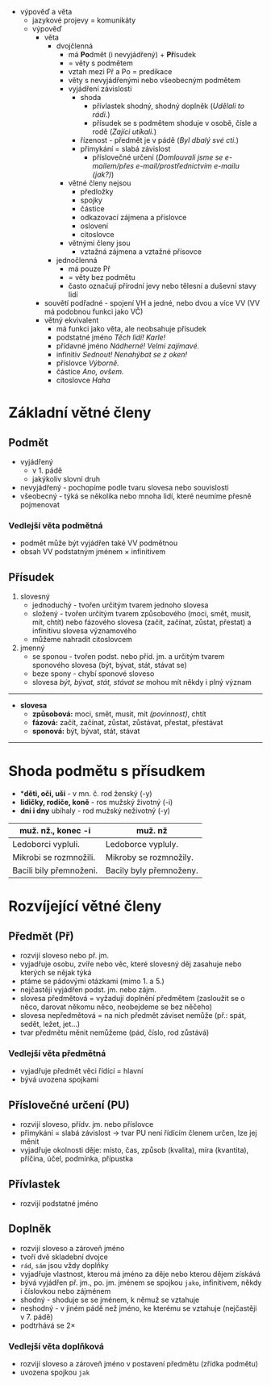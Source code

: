 * výpověď a věta
	* jazykové projevy = komunikáty
	* výpověď
		* věta
			* dvojčlenná
				* má **Po**dmět (i nevyjádřený) + **Př**ísudek
				* = věty s podmětem
				* vztah mezi Př a Po = predikace
				* věty s nevyjádřenými nebo všeobecným podmětem
				* vyjádření závislosti
					* shoda
						* přívlastek shodný, shodný doplněk (*Udělali to rádi.*)
						* přísudek se s podmětem shoduje v osobě, čísle a rodě (*Zajíci utíkali.*)
					* řízenost - předmět je v pádě (*Byl dbalý své cti.*)
					* přimykání = slabá závislost
						* příslovečné určení (*Domlouvali jsme se e-mailem/přes e-mail/prostřednictvím e-mailu (jak?)*)
				* větné členy nejsou
					* předložky
					* spojky
					* částice
					* odkazovací zájmena a příslovce
					* oslovení
					* citoslovce
				* větnými členy jsou
					* vztažná zájmena a vztažné přísovce
			* jednočlenná
				* má pouze Př
				* = věty bez podmětu
				* často označují přírodní jevy nebo tělesní a duševní stavy lidí
		* souvětí podřadné - spojení VH a jedné, nebo dvou a více VV (VV má podobnou funkci jako VČ)
		* větný ekvivalent
			* má funkci jako věta, ale neobsahuje přísudek
			* podstatné jméno *Těch lidí! Karle!*
			* přídavné jméno *Nádherné! Velmi zajímavé.*
			* infinitiv *Sednout! Nenahýbat se z oken!*
			* příslovce *Výborně.*
			* částice *Ano, ovšem.*
			* citoslovce *Haha*
# Základní větné členy
## Podmět
* vyjádřený
	* v 1. pádě
	* jakýkoliv slovní druh
* nevyjádřený - pochopíme podle tvaru slovesa nebo souvislosti
* všeobecný - týká se několika nebo mnoha lidí, které neumíme přesně pojmenovat
### Vedlejší věta podmětná
* podmět může být vyjádřen také VV podmětnou
* obsah VV podstatným jménem × infinitivem
## Přísudek
1) slovesný
	  * jednoduchý - tvořen určitým tvarem jednoho slovesa
	  * složený - tvořen určitým tvarem způsobového (moci, smět, musit, mít, chtít) nebo fázového slovesa (začít, začínat, zůstat, přestat) a infinitivu slovesa významového
	  * můžeme nahradit citoslovcem
2) jmenný
	* se sponou - tvořen podst. nebo příd. jm. a určitým tvarem sponového slovesa (být, bývat, stát, stávat se)
	* beze spony - chybí sponové sloveso
	* slovesa *být, bývat, stát, stávat se* mohou mít někdy i plný význam
---
  * **slovesa** 
	  * **způsobová:** moci, smět, musit, mít *(povinnost)*, chtít
	  * **fázová:** začít, začínat, zůstat, zůstávat, přestat, přestávat
	  * **sponová:** být, bývat, stát, stávat
---
# Shoda podmětu s přísudkem
* ***děti, oči, uši** - v mn. č. rod ženský (-y)
* **lidičky, rodiče, koně** - ros mužský životný (-i)
* **dni i dny** ubíhaly - rod mužský neživotný (-y)

| muž. nž., konec -i      | muž. nž                 |
| ----------------------- | ----------------------- |
| Ledoborci vypluli.      | Ledoborce vypluly.      |
| Mikrobi se rozmnožili.  | Mikroby se rozmnožily.  |
| Bacili bily přemnoženi. | Bacily byly přemnoženy. |
# Rozvíjející větné členy
## Předmět (Př)
* rozvijí sloveso nebo př. jm.
* vyjadřuje osobu, zvíře nebo věc, které slovesný děj zasahuje nebo kterých se nějak týká
* ptáme se pádovými otázkami (mimo 1. a 5.)
* nejčastěji vyjádřen podst. jm. nebo zájm.
* slovesa předmětová = vyžadují doplnění předmětem (zasloužit se o něco, darovat někomu něco, neobejdeme se bez něčeho)
* slovesa nepředmětová = na nich předmět záviset nemůže (př.: spát, sedět, ležet, jet...)
* tvar předmětu měnit nemůžeme (pád, číslo, rod zůstává)
### Vedlejší věta předmětná
* vyjadřuje předmět věci řídící = hlavní
* bývá uvozena spojkami
## Příslovečné určení (PU)
* rozvijí sloveso, přídv. jm. nebo příslovce
* přimykání  = slabá závislost → tvar PU není řídícím členem určen, lze jej měnit
* vyjadřuje okolnosti děje: místo, čas, způsob (kvalita), míra (kvantita), příčina, účel, podmínka, přípustka
## Přívlastek
* rozvijí podstatné jméno
## Doplněk
* rozvijí sloveso a zároveň jméno
* tvoří dvě skladební dvojce
* `rád`, `sám` jsou vždy doplňky
* vyjadřuje vlastnost, kterou má jméno za děje nebo kterou dějem získává
* bývá vyjádřen př. jm., po. jm. jménem se spojkou `jako`, infinitivem, někdy i číslovkou nebo zájménem
* shodný - shoduje se se jménem, k němuž se vztahuje
* neshodný - v jiném pádě než jméno, ke kterému se vztahuje (nejčastěji v 7. pádě)
* podtrhává se 2×
### Vedlejší věta doplňková
* rozvijí sloveso a zároveň jméno v postavení předmětu (zřídka podmětu)
* uvozena spojkou `jak`
